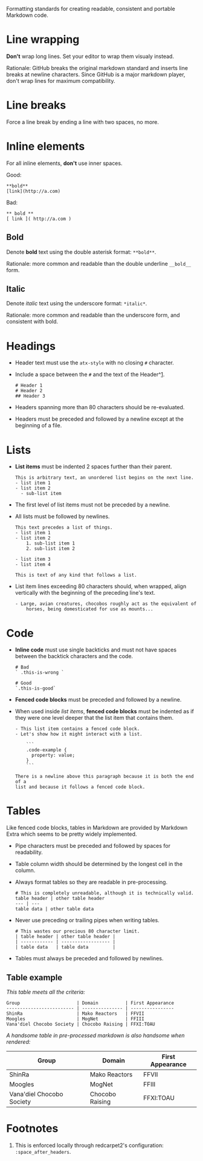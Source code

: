 Formatting standards for creating readable, consistent and portable Markdown code.

# Line wrapping

**Don't** wrap long lines. Set your editor to wrap them visualy instead.

Rationale: GitHub breaks the original markdown standard and inserts line breaks at newline characters. Since GitHub is a major markdown player, don't wrap lines for maximum compatibility.

# Line breaks

Force a line break by ending a line with two spaces, no more.

# Inline elements

For all inline elements, **don't** use inner spaces.

Good:

    **bold**
    [link](http://a.com)

Bad:

    ** bold **
    [ link ]( http://a.com )

## Bold

Denote **bold** text using the double asterisk format: `**bold**`.

Rationale: more common and readable than the double underline `__bold__` form.

## Italic

Denote *italic* text using the underscore format: `*italic*`.

Rationale: more common and readable than the underscore form, and consistent with bold.

# Headings

- Header text must use the `atx-style` with no closing `#` character.
- Include a space between the `#` and the text of the Header^[1](#1).

    ```
    # Header 1
    # Header 2
    ## Header 3
    ```

- Headers spanning more than 80 characters should be re-evaluated.
- Headers must be preceded and followed by a newline except at the beginning of a file.

# Lists

- **List items** must be indented 2 spaces further than their parent.

    ```
    This is arbitrary text, an unordered list begins on the next line.
    - list item 1
    - list item 2
      - sub-list item
    ```

- The first level of list items must not be preceded by a newline.
- All lists must be followed by newlines.

    ```
    This text precedes a list of things.
    - list item 1
    - list item 2
        1. sub-list item 1
        2. sub-list item 2

    - list item 3
    - list item 4

    This is text of any kind that follows a list.
    ```

- List item lines exceeding 80 characters should, when wrapped, align vertically with the beginning of the preceding line's text.

    ```
    - Large, avian creatures, chocobos roughly act as the equivalent of
        horses, being domesticated for use as mounts...
    ```

# Code

- **Inline code** must use single backticks and must not have spaces between the backtick characters and the code.

    ```
    # Bad
    ` .this-is-wrong `

    # Good
    `.this-is-good`
    ```

- **Fenced code blocks** must be preceded and followed by a newline.
- When used inside _list items_, **fenced code blocks** must be indented as if they were one level deeper that the list item that contains them.

    ```
    - This list item contains a fenced code block.
    - Let's show how it might interact with a list.

        ```
        .code-example {
          property: value;
        }
        ```

    There is a newline above this paragraph because it is both the end of a
    list and because it follows a fenced code block.
    ```

# Tables

Like fenced code blocks, tables in Markdown are provided by Markdown Extra which seems to be pretty widely implemented.

- Pipe characters must be preceded and followed by spaces for readability.
- Table column width should be determined by the longest cell in the column.
- Always format tables so they are readable in pre-processing.

    ```
    # This is completely unreadable, although it is technically valid.
    table header | other table header
    --- | ---
    table data | other table data
    ```

- Never use preceding or trailing pipes when writing tables.

    ```
    # This wastes our precious 80 character limit.
    | table header | other table header |
    | ------------ | ------------------ |
    | table data   | table data         |
    ```

- Tables must always be preceded and followed by newlines.

## Table example

_This table meets all the criteria:_

```
Group                     | Domain          | First Appearance
------------------------- | --------------- | ----------------
ShinRa                    | Mako Reactors   | FFVII
Moogles                   | MogNet          | FFIII
Vana'diel Chocobo Society | Chocobo Raising | FFXI:TOAU
```

_A handsome table in pre-processed markdown is also handsome when rendered:_

Group                     | Domain          | First Appearance
------------------------- | --------------- | ----------------
ShinRa                    | Mako Reactors   | FFVII
Moogles                   | MogNet          | FFIII
Vana'diel Chocobo Society | Chocobo Raising | FFXI:TOAU

# Footnotes

1. This is enforced locally through redcarpet2's configuration: `:space_after_headers`. <a name="1"><a>
